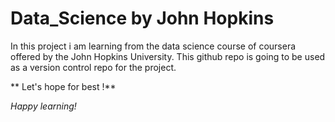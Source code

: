 # Data_Science by John Hopkins

In this project i am learning from the data science course of coursera offered by the John Hopkins University.
This github repo is going to be used as a version control repo for the project.

** Let's hope for best !**

*Happy learning!*
